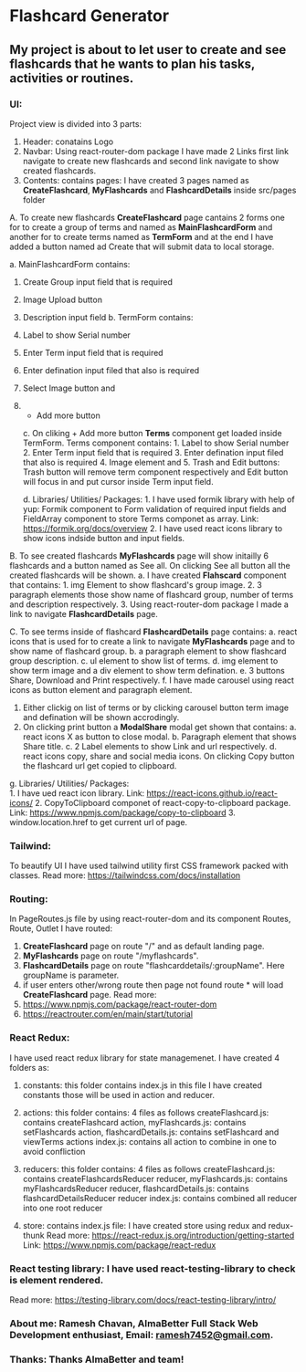 # Flashcard Generator

## My project is about to let user to create and see flashcards that he wants to plan his tasks, activities or routines.

### UI:
  Project view is divided into 3 parts:
   1. Header: conatains Logo
   2. Navbar: Using react-router-dom package I have made 2 Links first link navigate to create new flashcards and second link navigate to show created flashcards.
   3. Contents: contains pages: 
               I have created 3 pages named as **CreateFlashcard**, **MyFlashcards** and **FlashcardDetails** inside src/pages folder

A. To create new flashcards **CreateFlashcard** page cantains 2 forms one for to create a group of terms and named as **MainFlashcardForm** and another for to create terms named as **TermForm** and at the end I have added a button named ad Create that will submit data to local storage.

a. MainFlashcardForm contains:
   1. Create Group input field that is required
   2. Image Upload button
   3. Description input field
b. TermForm contains:
1. Label to show Serial number
2. Enter Term input field that is required
3. Enter defination input filed that also is required
4. Select Image button and
5. + Add more button
        
   c. On cliking + Add more button **Terms** component get loaded inside TermForm. 
       Terms component contains:
        1. Label to show Serial number
        2. Enter Term input field that is required
        3. Enter defination input filed that also is required
        4. Image element and
        5. Trash and Edit buttons:
           Trash button will remove term component respectively and Edit button will focus in and put cursor inside Term input field.
           
   d. Libraries/ Utilities/ Packages:
        1. I have used formik library with help of yup: 
           Formik component to Form validation of required input fields and FieldArray component to store Terms componet as array.
           Link: https://formik.org/docs/overview
        2. I have used react icons library to show icons indside button and input fields.   
        
B. To see created flashcards **MyFlashcards** page will show initailly 6 flashcards and a button named as See all. On clicking See all button all the created flashcards will be shown.
   a. I have created **Flahscard** component that contains:
        1. img Element to show flashcard's group image.
        2. 3 paragraph elements those show name of flashcard group, number of terms and description respectively.
        3. Using react-router-dom package I made a link to navigate **FlashcardDetails** page.
         
C. To see terms inside of flashcard **FlashcardDetails** page contains:
   a. react icons that is used for to create a link to navigate **MyFlashcards** page and to show name of flashcard group.
   b. a paragraph element to show flashcard group description.
   c. ul element to show list of terms.
   d. img element to show term image and a div element to show term defination.
   e. 3 buttons Share, Download and Print respectively.
   f. I have made carousel using react icons as button element and paragraph element.
   
   1. Either clickig on list of terms or by clicking carousel button term image and defination will be shown accrodingly.
   2. On clicking print button a **ModalShare** modal get shown that contains:
      a. react icons X as button to close modal.
      b. Paragraph element that shows Share title.
      c. 2 Label elements to show Link and url respectively.
      d. react icons copy, share and social media icons. On clicking Copy button the flashcard url get copied to clipboard.
      
   g. Libraries/ Utilities/ Packages:   
      1. I have ued react icon library.
         Link: https://react-icons.github.io/react-icons/
      2. CopyToClipboard componet of react-copy-to-clipboard package.
         Link: https://www.npmjs.com/package/copy-to-clipboard
      3. window.location.href to get current url of page.
      
### Tailwind:
  To beautify UI I have used tailwind utility first CSS framework packed with classes.
  Read more: https://tailwindcss.com/docs/installation
      
### Routing: 
  In PageRoutes.js file by using react-router-dom and its component Routes, Route, Outlet I have routed:
  1. **CreateFlashcard** page on route "/" and as default landing page.
  2. **MyFlashcards** page on route "/myflashcards".
  3. **FlashcardDetails** page on route "flashcarddetails/:groupName". Here groupName is parameter.
  4. if user enters other/wrong route then page not found route * will load **CreateFlashcard** page.
  Read more:
  1. https://www.npmjs.com/package/react-router-dom
  2. https://reactrouter.com/en/main/start/tutorial

### React Redux:
  I have used react redux library for state managemenet. I have created 4 folders as:
  1. constants: this folder contains index.js in this file I have created constants those will be used in action and reducer.
  
  2. actions: this folder contains: 4 files as follows
     createFlashcard.js: contains createFlashcard action, 
     myFlashcards.js: contains setFlashcards action, 
     flashcardDetails.js: contains setFlashcard and viewTerms actions 
     index.js: contains all action to combine in one to avoid confliction
     
  3. reducers: this folder contains: 4 files as follows
     createFlashcard.js: contains createFlashcardsReducer reducer, 
     myFlashcards.js: contains myFlashcardsReducer reducer, 
     flashcardDetails.js: contains flashcardDetailsReducer reducer 
     index.js: contains combined all reducer into one root reducer
     
  4. store: contains index.js file: I have created store using redux and redux-thunk
  Read more: https://react-redux.js.org/introduction/getting-started 
  Link: https://www.npmjs.com/package/react-redux

### React testing library: I have used react-testing-library to check is element rendered.
Read more: https://testing-library.com/docs/react-testing-library/intro/

### About me: Ramesh Chavan, AlmaBetter Full Stack Web Development enthusiast, Email: ramesh7452@gmail.com.

### Thanks: Thanks AlmaBetter and team!
      
      


